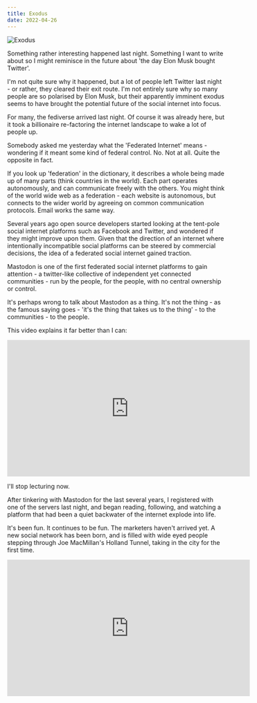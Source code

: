 ```yaml
---
title: Exodus
date: 2022-04-26
---
```


![Exodus](https://source.unsplash.com/5p-3r7kBhKc/1600x900)

Something rather interesting happened last night. Something I want to write about so I might reminisce in the future about 'the day Elon Musk bought Twitter'.

I'm not quite sure why it happened, but a lot of people left Twitter last night - or rather, they cleared their exit route. I'm not entirely sure why so many people are so polarised by Elon Musk, but their apparently imminent exodus seems to have brought the potential future of the social internet into focus.

For many, the fediverse arrived last night. Of course it was already here, but it took a billionaire re-factoring the internet landscape to wake a lot of people up.

Somebody asked me yesterday what the 'Federated Internet' means - wondering if it meant some kind of federal control. No. Not at all. Quite the opposite in fact.

If you look up 'federation' in the dictionary, it describes a whole being made up of many parts (think countries in the world). Each part operates autonomously, and can communicate freely with the others. You might think of the world wide web as a federation - each website is autonomous, but connects to the wider world by agreeing on common communication protocols. Email works the same way.

Several years ago open source developers started looking at the tent-pole social internet platforms such as Facebook and Twitter, and wondered if they might improve upon them. Given that the direction of an internet where intentionally incompatible social platforms can be steered by commercial decisions, the idea of a federated social internet gained traction.

Mastodon is one of the first federated social internet platforms to gain attention - a twitter-like collective of independent yet connected communities - run by the people, for the people, with no central ownership or control.

It's perhaps wrong to talk about Mastodon as a thing. It's not the thing - as the famous saying goes - 'it's the thing that takes us to the thing' - to the communities - to the people.

This video explains it far better than I can:

<iframe width="560" height="315" src="https://www.youtube.com/embed/IPSbNdBmWKE" title="YouTube video player" frameborder="0" allow="accelerometer; autoplay; clipboard-write; encrypted-media; gyroscope; picture-in-picture" allowfullscreen></iframe>

I'll stop lecturing now.

After tinkering with Mastodon for the last several years, I registered with one of the servers last night, and began reading, following, and watching a platform that had been a quiet backwater of the internet explode into life.

It's been fun. It continues to be fun. The marketers haven't arrived yet. A new social network has been born, and is filled with wide eyed people stepping through Joe MacMillan's Holland Tunnel, taking in the city for the first time.

<iframe width="560" height="315" src="https://www.youtube.com/embed/mi_fKu9WTAE" title="YouTube video player" frameborder="0" allow="accelerometer; autoplay; clipboard-write; encrypted-media; gyroscope; picture-in-picture" allowfullscreen></iframe>